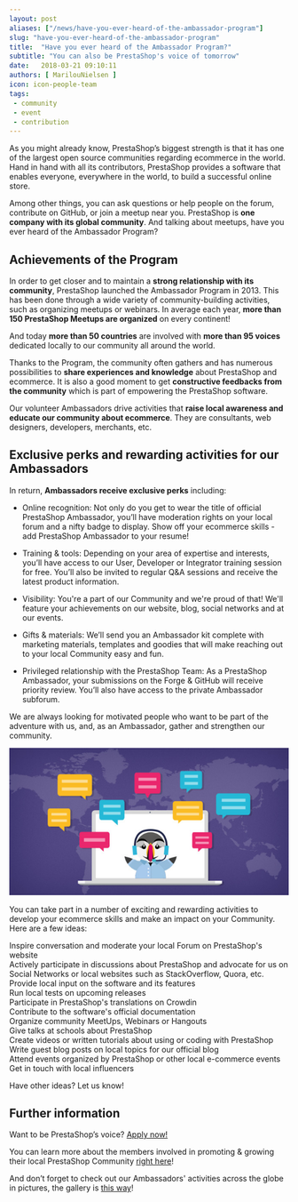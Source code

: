```yaml
---
layout: post
aliases: ["/news/have-you-ever-heard-of-the-ambassador-program"]
slug: "have-you-ever-heard-of-the-ambassador-program"
title:  "Have you ever heard of the Ambassador Program?"
subtitle: "You can also be PrestaShop's voice of tomorrow"
date:   2018-03-21 09:10:11
authors: [ MarilouNielsen ]
icon: icon-people-team
tags:
 - community
 - event
 - contribution
---
```


As you might already know, PrestaShop’s biggest strength is that it has one of the largest open source communities regarding ecommerce in the world. Hand in hand with all its contributors, PrestaShop provides a software that enables everyone, everywhere in the world, to build a successful online store.

Among other things, you can ask questions or help people on the forum, contribute on GitHub, or join a meetup near you. PrestaShop is **one company with its global community**. And talking about meetups, have you ever heard of the Ambassador Program?


## Achievements of the Program

In order to get closer and to maintain a **strong relationship with its community**, PrestaShop launched the Ambassador Program in 2013. This has been done through a wide variety of community-building activities, such as organizing meetups or webinars. In average each year, **more than 150 PrestaShop Meetups are organized** on every continent!

And today **more than 50 countries** are involved with **more than 95 voices** dedicated locally to our community all around the world. 

Thanks to the Program, the community often gathers and has numerous possibilities to **share experiences and knowledge** about PrestaShop and ecommerce. It is also a good moment to get **constructive feedbacks from the community** which is part of empowering the PrestaShop software.

Our volunteer Ambassadors drive activities that **raise local awareness and educate our community about ecommerce**. They are consultants, web designers, developers, merchants, etc.


## Exclusive perks and rewarding activities for our Ambassadors

In return, **Ambassadors receive exclusive perks** including:

- Online recognition: Not only do you get to wear the title of official PrestaShop Ambassador, you’ll have moderation rights on your local forum and a nifty badge to display. Show off your ecommerce skills - add PrestaShop Ambassador to your resume!

- Training & tools: Depending on your area of expertise and interests, you’ll have access to our User, Developer or Integrator training session for free. You’ll also be invited to regular Q&A sessions and receive the latest product information.

- Visibility: You're a part of our Community and we're proud of that! We'll feature your achievements on our website, blog, social networks and at our events.

- Gifts & materials: We’ll send you an Ambassador kit complete with marketing materials, templates and goodies that will make reaching out to your local Community easy and fun.

- Privileged relationship with the PrestaShop Team: As a PrestaShop Ambassador, your submissions on the Forge & GitHub will receive priority review. You’ll also have access to the private Ambassador subforum.

We are always looking for motivated people who want to be part of the adventure with us, and, as an Ambassador, gather and strengthen our community.

![Ambassadors Program Badge](/assets/images/2018/03/Ambassadors_Program.jpg)

You can take part in a number of exciting and rewarding activities to develop your ecommerce skills and make an impact on your Community. Here are a few ideas:

Inspire conversation and moderate your local Forum on PrestaShop's website
<br>Actively participate in discussions about PrestaShop and advocate for us on Social Networks or local websites such as StackOverflow, Quora, etc.
<br>Provide local input on the software and its features
<br>Run local tests on upcoming releases
<br>Participate in PrestaShop's translations on Crowdin
<br>Contribute to the software's official documentation
<br>Organize community MeetUps, Webinars or Hangouts
<br>Give talks at schools about PrestaShop
<br>Create videos or written tutorials about using or coding with PrestaShop
<br>Write guest blog posts on local topics for our official blog
<br>Attend events organized by PrestaShop or other local e-commerce events
<br>Get in touch with local influencers

Have other ideas? Let us know!


## Further information

Want to be PrestaShop’s voice? [Apply now!](http://ambassadors.prestashop.com/application-form)

You can learn more about the members involved in promoting & growing their local PrestaShop Community [right here](http://ambassadors.prestashop.com/ambassadors)!

And don’t forget to check out our Ambassadors' activities across the globe in pictures, the gallery is [this way](http://ambassadors.prestashop.com/galleries)!
